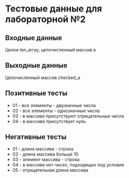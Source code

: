 # Тестовые данные для лабораторной №2

## Входные данные
Целое len_array, целочисленный массив a 

## Выходные данные
Целочисленный массив checked_a

## Позитивные тесты
- 01 - все элементы - двузначные числа
- 02 - все элементы - однозначные числа
- 03 - в массиве присутствуют отрицательные числа
- 04 - в массиве присутствует нуль

## Негативные тесты
- 01 - длина массива - строка
- 02 - длина массива больше 10
- 03 - элемент массива - строка
- 04 - в массиве нет чисел, подходящих под условие
- 05 - отрицательная длина массива